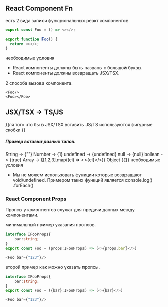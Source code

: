 ## React Component Fn

есть 2 вида записи функциональных реакт компонентов

```typescript
export const Foo = () => <></>;
```

```typescript
export function Foo() {
  return <></>;
}
```

необходимые условия

- React компоненты должны быть названы с большой буквы.
- React компоненты должны возвращать JSX/TSX.

2 способа вызова компонента.

```
<Foo/>
<Foo></Foo>
```

## JSX/TSX -> TS/JS

Для того что бы в JSX/TSX вставить JS/TS используются фигурные скобки {}

##### Пример вставки разных типов.

String -> {""}
Number -> {1}
undefined -> {undefined}
null -> {null}
bollean -> {true}
Array -> {[1,2,3].map((el) => <>{el}</>)}
Object {{}}
необходимые условия

- Мы не можем использовать функции которые возвращают void/undefined. Примером таких функций является console.log() .forEach()

### React Component Props

Пропсы у комопнентов служат для предачи данных между компонентами.

минимальный пример указания пропсов.

```typescript
interface IFooProps{
    bar:string;
}
export const Foo = (props:IFooProps) => (<>{props.bar}</>)

<Foo bar={"123"}/>
```

второй пример как можно указать пропсы.

```typescript
interface IFooProps{
    bar:string;
}
export const Foo = ({bar}:IFooProps) => (<>{bar}</>)

<Foo bar={"123"}/>
```
